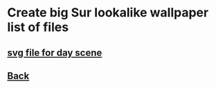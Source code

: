 # Create big Sur lookalike wallpaper list of files

## [svg file for day scene](./Big_Sur_Graphic_day.svg)

## [Back](../)
